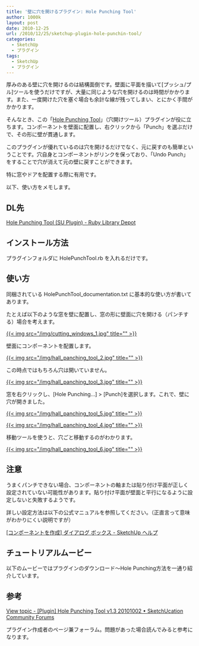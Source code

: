 ```yaml
---
title: '壁に穴を開けるプラグイン: Hole Punching Tool'
author: 1000k
layout: post
date: 2010-12-25
url: /2010/12/25/sketchup-plugin-hole-punchin-tool/
categories:
  - SketchUp
  - プラグイン
tags:
  - SketchUp
  - プラグイン
---
```

厚みのある壁に穴を開けるのは結構面倒です。壁面に平面を描いて[プッシュ/プル]ツールを使うだけですが、大量に同じような穴を開けるのは時間がかかります。また、一度開けた穴を塞ぐ場合も余計な線が残ってしまい、とにかく手間がかかります。

そんなとき、この「[Hole Punching Tool](http://forums.sketchucation.com/viewtopic.php?f=323&t=30846)」（穴開けツール）プラグインが役に立ちます。コンポーネントを壁面に配置し、右クリックから「Punch」を選ぶだけで、その形に壁が貫通します。

このプラグインが優れているのは穴を開けるだけでなく、元に戻すのも簡単ということです。穴自身とコンポーネントがリンクを保っており、「Undo Punch」をすることで穴が消えて元の壁に戻すことができます。

特に窓やドアを配置する際に有用です。

以下、使い方をメモします。

<!--more-->

## DL先

[Hole Punching Tool (SU Plugin) - Ruby Library Depot](http://rhin.crai.archi.fr/RubyLibraryDepot/plugin_details.php?id=726)

## インストール方法

プラグインフォルダに HolePunchTool.rb を入れるだけです。

## 使い方

同梱されている HolePunchTool_documentation.txt に基本的な使い方が書いてあります。

たとえば以下のような窓を壁に配置し、窓の形に壁面に穴を開ける（パンチする）場合を考えます。

[{{< img src="/img/cutting_windows_1.jpg" title="" >}}](http://blog.1000k.net/wp-content/uploads/cutting_windows_1.jpg)

壁面にコンポーネントを配置します。

[{{< img src="/img/hall_panching_tool_2.jpg" title="" >}}](http://blog.1000k.net/wp-content/uploads/hall_panching_tool_2.jpg)

この時点ではもちろん穴は開いていません。

[{{< img src="/img/hall_panching_tool_3.jpg" title="" >}}](http://blog.1000k.net/wp-content/uploads/hall_panching_tool_3.jpg)

窓を右クリックし、[Hole Punching…] > [Punch]を選択します。これで、壁に穴が開きました。

[{{< img src="/img/hall_panching_tool_5.jpg" title="" >}}](http://blog.1000k.net/wp-content/uploads/hall_panching_tool_5.jpg)

[{{< img src="/img/hall_panching_tool_4.jpg" title="" >}}](http://blog.1000k.net/wp-content/uploads/hall_panching_tool_4.jpg)

移動ツールを使うと、穴ごと移動するのがわかります。

[{{< img src="/img/hall_panching_tool_6.jpg" title="" >}}](http://blog.1000k.net/wp-content/uploads/hall_panching_tool_6.jpg)

## 注意

うまくパンチできない場合、コンポーネントの軸または貼り付け平面が正しく設定されていない可能性があります。貼り付け平面が壁面と平行になるように設定しないと失敗するようです。

詳しい設定方法は以下の公式マニュアルを参照してください。（正直言って意味がわかりにくい説明ですが）

[[コンポーネントを作成] ダイアログ ボックス - SketchUp ヘルプ](http://sketchup.google.com/support/bin/answer.py?hl=jp&answer=114526)

## チュートリアルムービー

以下のムービーではプラグインのダウンロード～Hole Punching方法を一通り紹介しています。



## 参考

[View topic - [Plugin] Hole Punching Tool v1.3 20101002 • SketchUcation Community Forums](http://forums.sketchucation.com/viewtopic.php?f=323&t=30846)

プラグイン作成者のページ兼フォーラム。問題があった場合読んでみると参考になります。